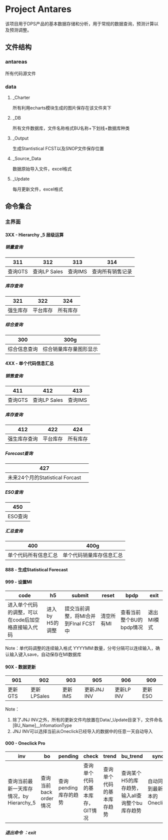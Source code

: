 # Project Antares

该项目用于DPS产品的基本数据存储和分析，用于常规的数据查询，预测计算以及预测调整。

## 文件结构

### antareas

   所有代码源文件

### data

   1. _Charter

      所有利用echarts模块生成的图片保存在该文件夹下

   2. _DB

      所有文件数据库，文件名称格式BU名称+下划线+数据库种类

   3. _Output

      生成Stantistical FCST以及SNOP文件保存位置

   4. _Source_Data

      数据原始导入文件，excel格式

   5. _Update

      每月更新文件，excel格式
      
## 命令集合
### 主界面
#### 3XX - Hierarchy _5 层级运算

##### 销量查询

| 311     | 312          | 313     | 314              |
| ------- | ------------ | ------- | ---------------- |
| 查询GTS | 查询LP Sales | 查询IMS | 查询所有销售记录 |

##### 库存查询

| 321      | 322      | 324      |
| -------- | -------- | -------- |
| 强生库存 | 平台库存 | 所有库存 |

##### 综合查询

| 300          | 300g                   |
| ------------ | ---------------------- |
| 综合信息查询 | 综合销量库存量图形显示 |

#### 4XX - 单个代码信息汇总

##### 销售查询

| 411     | 412          | 413     |
| ------- | ------------ | ------- |
| 查询GTS | 查询LP Sales | 查询IMS |

##### 库存查询

| 412          | 422      | 424      |
| ------------ | -------- | -------- |
| 强生库存查询 | 平台库存 | 所有库存 |

##### Forecast查询

| 427                             |      |
| ------------------------------- | ---- |
| 未来24个月的Statistical Forcast |      |

##### ESO查询

| 450     |
| ------- |
| ESO查询 |

##### 汇总查询

| 400                  | 400g                     |
| -------------------- | ------------------------ |
| 单个代码所有信息汇总 | 单个代码销量库存信息汇总 |

#### 888 - 生成Statistical Forecast

#### 999 - 设置MI

| code                                               | h5              | submit                               | reset      | bpdp                     | exit       |
| -------------------------------------------------- | --------------- | ------------------------------------ | ---------- | ------------------------ | ---------- |
| 进入单个代码的调整，可以在code后加空格直接输入代码 | 进入by H5的调整 | 提交当前调整，将MI合并到FInal FCST中 | 清空所有MI | 查看当前整个BU的bpdp情况 | 退出MI模式 |

Note：单代码调整的连续输入格式 YYYYMM:数量，分号分隔可以连续输入，确认输入键入save，自动保存在MI数据库

#### 90X - 数据更新

| 901     | 902         | 903     | 905         | 906        | 909        |
| ------- | ----------- | ------- | ----------- | ---------- | ---------- |
| 更新GTS | 更新LPSales | 更新IMS | 更新JNJ INV | 更新LP INV | 更新ESO     |

Note：

1. 除了JNJ INV之外，所有的更新文件均放置在Data/_Update目录下，文件命名 [BU_Name]__InfomationType
2. JNJ INV可以选择当前从Oneclick已经导入的数据中的任意一天自动导入

#### 000 - Oneclick Pro

| inv                                      | bo                     | pending               | check                           | trend                      | bu_trend                                        | sync                         |
| ---------------------------------------- | ---------------------- | --------------------- | ------------------------------- | -------------------------- | ----------------------------------------------- | ---------------------------- |
| 查询当前最新一天库存情况，by Hierarchy_5 | 查询当前back order情况 | 查询pending库存的趋势 | 查询单个代码的基本库存，GIT情况 | 查询单个代码的基本库存趋势 | 查询某个H5的库存趋势，输入all查询整个bu库存趋势 | 自动同步到最新版本的Oneclick |

#####  退出命令 ：exit